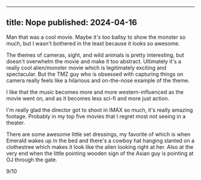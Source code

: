 ----
title: Nope
published: 2024-04-16
----

Man that was a cool movie. Maybe it's too ballsy to show the monster so much, but I wasn't bothered in the least because it looks so awesome.

The themes of cameras, sight, and wild animals is pretty interesting, but doesn't overwhelm the movie and make it too abstract. Ultimately it's a really cool alien/monster movie which is legitimately exciting and spectacular. But the TMZ guy who is obsessed with capturing things on camera really feels like a hilarious and on-the-nose example of the theme.

I like that the music becomes more and more western-influenced as the movie went on, and as it becomes less sci-fi and more just action.

I'm really glad the director got to shoot in IMAX so much, it's really amazing footage. Probably in my top five movies that I regret most not seeing in a theater.

There are some awesome little set dressings, my favorite of which is when Emerald wakes up in the bed and there's a cowboy hat hanging slanted on a clothestree which makes it look like the alien looking right at her. Also at the very end when the little pointing wooden sign of the Asian guy is pointing at OJ through the gate.

9/10
